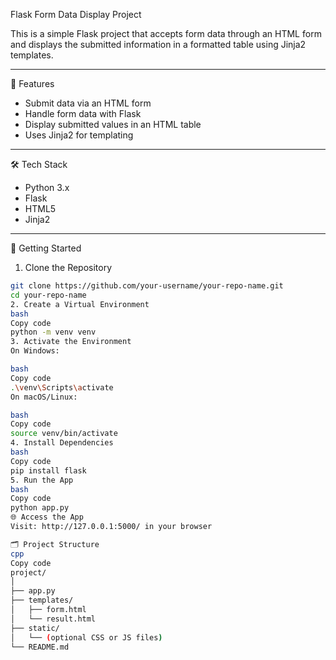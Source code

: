 Flask Form Data Display Project

This is a simple Flask project that accepts form data through an HTML form and displays the submitted information in a formatted table using Jinja2 templates.

---

 📌 Features

- Submit data via an HTML form
- Handle form data with Flask
- Display submitted values in an HTML table
- Uses Jinja2 for templating

---

 🛠️ Tech Stack

- Python 3.x
- Flask
- HTML5
- Jinja2

---

 🚀 Getting Started

1. Clone the Repository

```bash
git clone https://github.com/your-username/your-repo-name.git
cd your-repo-name
2. Create a Virtual Environment
bash
Copy code
python -m venv venv
3. Activate the Environment
On Windows:

bash
Copy code
.\venv\Scripts\activate
On macOS/Linux:

bash
Copy code
source venv/bin/activate
4. Install Dependencies
bash
Copy code
pip install flask
5. Run the App
bash
Copy code
python app.py
🌐 Access the App
Visit: http://127.0.0.1:5000/ in your browser

🗂️ Project Structure
cpp
Copy code
project/
│
├── app.py
├── templates/
│   ├── form.html
│   └── result.html
├── static/
│   └── (optional CSS or JS files)
└── README.md
